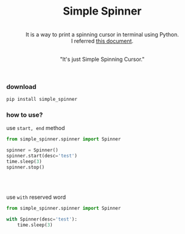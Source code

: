 <div align="center">
 <h1> Simple Spinner </h1>
 <br>
 It is a way to print a spinning cursor in terminal using Python.  <br />
 I referred <a href="https://stackoverflow.com/questions/4995733/how-to-create-a-spinning-command-line-cursor">this document</a>.<br/><br/>

 "It's just Simple Spinning Cursor."
 
<br>
</div>

### **download**
```bash
pip install simple_spinner
```


### **how to use?**

use `start, end` method
```python
from simple_spinner.spinner import Spinner

spinner = Spinner()
spinner.start(desc='test')
time.sleep(3)
spinner.stop()
```

<br><br>

use `with` reserved word
```python
from simple_spinner.spinner import Spinner

with Spinner(desc='test'):
    time.sleep(3)
```

